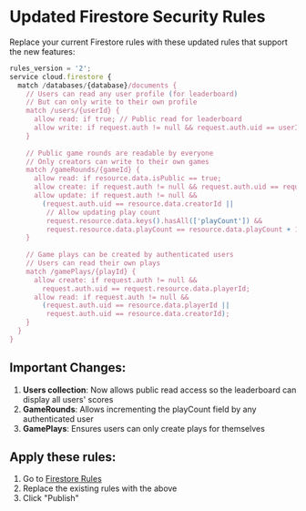 # Updated Firestore Security Rules

Replace your current Firestore rules with these updated rules that support the new features:

```javascript
rules_version = '2';
service cloud.firestore {
  match /databases/{database}/documents {
    // Users can read any user profile (for leaderboard)
    // But can only write to their own profile
    match /users/{userId} {
      allow read: if true; // Public read for leaderboard
      allow write: if request.auth != null && request.auth.uid == userId;
    }
    
    // Public game rounds are readable by everyone
    // Only creators can write to their own games
    match /gameRounds/{gameId} {
      allow read: if resource.data.isPublic == true;
      allow create: if request.auth != null && request.auth.uid == request.resource.data.creatorId;
      allow update: if request.auth != null && 
        (request.auth.uid == resource.data.creatorId || 
         // Allow updating play count
         request.resource.data.keys().hasAll(['playCount']) &&
         request.resource.data.playCount == resource.data.playCount + 1);
    }
    
    // Game plays can be created by authenticated users
    // Users can read their own plays
    match /gamePlays/{playId} {
      allow create: if request.auth != null && 
        request.auth.uid == request.resource.data.playerId;
      allow read: if request.auth != null && 
        (request.auth.uid == resource.data.playerId || 
         request.auth.uid == resource.data.creatorId);
    }
  }
}
```

## Important Changes:

1. **Users collection**: Now allows public read access so the leaderboard can display all users' scores
2. **GameRounds**: Allows incrementing the playCount field by any authenticated user
3. **GamePlays**: Ensures users can only create plays for themselves

## Apply these rules:
1. Go to [Firestore Rules](https://console.firebase.google.com/project/loog-again-ai/firestore/rules)
2. Replace the existing rules with the above
3. Click "Publish"
